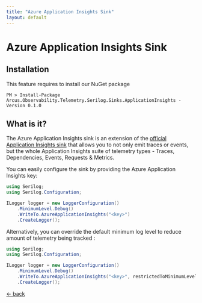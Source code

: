 ```yaml
---
title: "Azure Application Insights Sink"
layout: default
---
```


# Azure Application Insights Sink

## Installation

This feature requires to install our NuGet package

```shell
PM > Install-Package Arcus.Observability.Telemetry.Serilog.Sinks.ApplicationInsights -Version 0.1.0
```

## What is it?

The Azure Application Insights sink is an extension of the [official Application Insights sink]() that allows you to not only emit traces or events, but the whole Application Insights suite of telemetry types - Traces, Dependencies, Events, Requests & Metrics.

You can easily configure the sink by providing the Azure Application Insights key:

```csharp
using Serilog;
using Serilog.Configuration;

ILogger logger = new LoggerConfiguration()
    .MinimumLevel.Debug()
    .WriteTo.AzureApplicationInsights("<key>")
    .CreateLogger();
```

Alternatively, you can override the default minimum log level to reduce amount of telemetry being tracked :

```csharp
using Serilog;
using Serilog.Configuration;

ILogger logger = new LoggerConfiguration()
    .MinimumLevel.Debug()
    .WriteTo.AzureApplicationInsights("<key>", restrictedToMinimumLevel: LogEventLevel.Warning)
    .CreateLogger();
```

[&larr; back](/)
